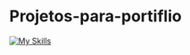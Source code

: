 # Projetos-para-portiflio
[![My Skills](https://skills.thijs.gg/icons?i=js,html,css)](https://skills.thijs.gg)
